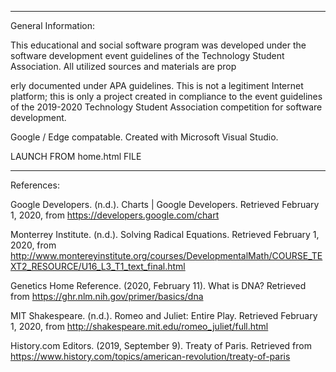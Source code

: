 

------------------------------------------------------------------------------------------------------------------------------------------------------------
General Information:

This educational and social software program was developed under the software development event guidelines of the Technology Student Association. All 
utilized sources and materials are prop
 

erly documented under APA guidelines. This is not a legitiment Internet platform; this is only a project created 
in compliance to the event guidelines of the 2019-2020 Technology Student Association competition for software development.

Google / Edge compatable.
Created with Microsoft Visual Studio.

LAUNCH FROM home.html FILE

------------------------------------------------------------------------------------------------------------------------------------------------------------
References:

Google Developers. (n.d.). Charts  | Google Developers. 
	Retrieved February 1, 2020, from https://developers.google.com/chart

Monterrey Institute. (n.d.). Solving Radical Equations. 
	Retrieved February 1, 2020, from http://www.montereyinstitute.org/courses/DevelopmentalMath/COURSE_TEXT2_RESOURCE/U16_L3_T1_text_final.html

Genetics Home Reference. (2020, February 11). What is DNA? 
	Retrieved from https://ghr.nlm.nih.gov/primer/basics/dna

MIT Shakespeare. (n.d.). Romeo and Juliet: Entire Play. 
	Retrieved February 1, 2020, from http://shakespeare.mit.edu/romeo_juliet/full.html

History.com Editors. (2019, September 9). Treaty of Paris. 
	Retrieved from https://www.history.com/topics/american-revolution/treaty-of-paris 
